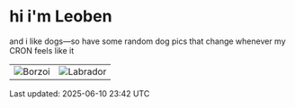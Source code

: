 # hi i'm Leoben

and i like dogs—so have some random dog pics that change whenever my CRON feels like it

|  |  |
|--------|----------|
| ![Borzoi](https://random-dog-vercel.vercel.app/api/random-borzoi?v=1749598951) | ![Labrador](https://random-dog-vercel.vercel.app/api/random-labrador?v=1749598951) |

Last updated: 2025-06-10 23:42 UTC
